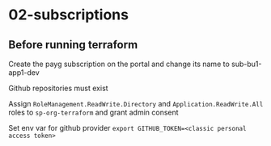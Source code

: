 # 02-subscriptions

## Before running terraform
Create the payg subscription on the portal and change its name to sub-bu1-app1-dev 

Github repositories must exist 

Assign ```RoleManagement.ReadWrite.Directory``` and ```Application.ReadWrite.All``` roles to ```sp-org-terraform``` and grant admin consent

Set env var for github provider ```export GITHUB_TOKEN=<classic personal access token>```

